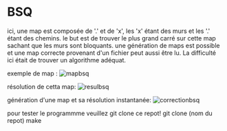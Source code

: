 # BSQ
ici, une map est composée de '.' et de 'x', les 'x' étant des murs et les '.' étant des chemins. le but est de trouver le plus grand carré sur cette map sachant que les murs sont bloquants. une génération de maps est possible et une map correcte provenant d'un fichier peut aussi être lu. La difficulté ici était de trouver un algorithme adéquat.

exemple de map :
![mapbsq](https://user-images.githubusercontent.com/114743018/224679107-416bd1f7-d453-4627-ae5a-0b7b1787211e.png)

résolution de cetta map: 
![resulbsq](https://user-images.githubusercontent.com/114743018/224679375-6af326dd-467a-4d7e-86a4-a4b3295d94da.png)

génération d'une map et sa résolution instantanée:
![correctionbsq](https://user-images.githubusercontent.com/114743018/224679842-b030b111-90d8-4c57-b3b9-a223a58d3adb.png)

pour tester le programmme veuillez git clone ce repot!
git clone (nom du repot)
make
